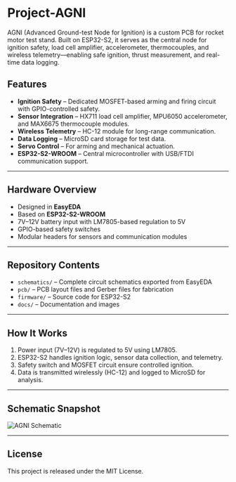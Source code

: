 # Project-AGNI
AGNI (Advanced Ground-test Node for Ignition) is a custom PCB for rocket motor test stand. Built on ESP32-S2, it serves as the central node for ignition safety, load cell amplifier, accelerometer, thermocouples, and wireless telemetry—enabling safe ignition, thrust measurement, and real-time data logging.

## Features
- **Ignition Safety** – Dedicated MOSFET-based arming and firing circuit with GPIO-controlled safety.
- **Sensor Integration** – HX711 load cell amplifier, MPU6050 accelerometer, and MAX6675 thermocouple modules.
- **Wireless Telemetry** – HC-12 module for long-range communication.
- **Data Logging** – MicroSD card storage for test data.
- **Servo Control** – For arming and mechanical actuation.
- **ESP32-S2-WROOM** – Central microcontroller with USB/FTDI communication support.

---

## Hardware Overview
- Designed in **EasyEDA**
- Based on **ESP32-S2-WROOM**
- 7V–12V battery input with LM7805-based regulation to 5V
- GPIO-based safety switches
- Modular headers for sensors and communication modules

---

## Repository Contents
- `schematics/` – Complete circuit schematics exported from EasyEDA
- `pcb/` – PCB layout files and Gerber files for fabrication
- `firmware/` – Source code for ESP32-S2
- `docs/` – Documentation and images

---

## How It Works
1. Power input (7V–12V) is regulated to 5V using LM7805.  
2. ESP32-S2 handles ignition logic, sensor data collection, and telemetry.  
3. Safety switch and MOSFET circuit ensure controlled ignition.  
4. Data is transmitted wirelessly (HC-12) and logged to MicroSD for analysis.  

---

## Schematic Snapshot
![AGNI Schematic](docs/AGNI_schematic.png)

---

## License
This project is released under the MIT License.
